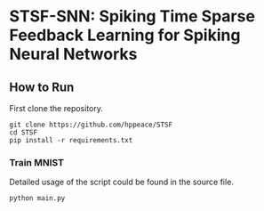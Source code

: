 # STSF-SNN: Spiking Time Sparse Feedback Learning for Spiking Neural Networks


## How to Run

First clone the repository.

```shell
git clone https://github.com/hppeace/STSF
cd STSF
pip install -r requirements.txt
```

### Train MNIST 

Detailed usage of the script could be found in the source file.

```shell
python main.py
```
